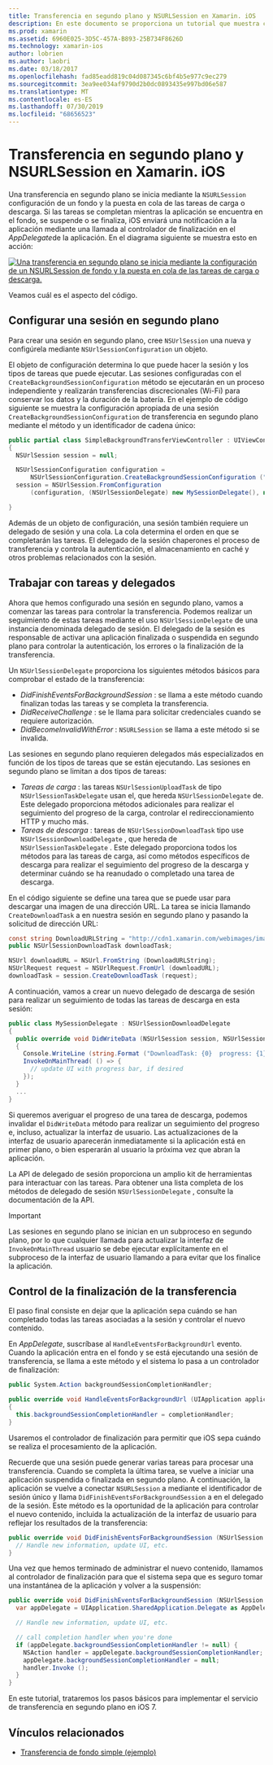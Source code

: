 ```yaml
---
title: Transferencia en segundo plano y NSURLSession en Xamarin. iOS
description: En este documento se proporciona un tutorial que muestra cómo usar la transferencia en segundo plano y NSUrlSession para iniciar la descarga de una imagen grande y continuar la descarga cuando la aplicación se coloca en segundo plano.
ms.prod: xamarin
ms.assetid: 6960E025-3D5C-457A-B893-25B734F8626D
ms.technology: xamarin-ios
author: lobrien
ms.author: laobri
ms.date: 03/18/2017
ms.openlocfilehash: fad85eadd819c04d087345c6bf4b5e977c9ec279
ms.sourcegitcommit: 3ea9ee034af9790d2b0dc0893435e997bd06e587
ms.translationtype: MT
ms.contentlocale: es-ES
ms.lasthandoff: 07/30/2019
ms.locfileid: "68656523"
---
```

# <a name="background-transfer-and-nsurlsession-in-xamarinios"></a>Transferencia en segundo plano y NSURLSession en Xamarin. iOS

Una transferencia en segundo plano se inicia mediante la `NSURLSession` configuración de un fondo y la puesta en cola de las tareas de carga o descarga. Si las tareas se completan mientras la aplicación se encuentra en el fondo, se suspende o se finaliza, iOS enviará una notificación a la aplicación mediante una llamada al controlador de finalización en el *AppDelegate*de la aplicación. En el diagrama siguiente se muestra esto en acción:

 [![](background-transfer-walkthrough-images/transfer.png "Una transferencia en segundo plano se inicia mediante la configuración de un NSURLSession de fondo y la puesta en cola de las tareas de carga o descarga.")](background-transfer-walkthrough-images/transfer.png#lightbox)

Veamos cuál es el aspecto del código.

## <a name="configuring-a-background-session"></a>Configurar una sesión en segundo plano

Para crear una sesión en segundo plano, cree `NSUrlSession` una nueva y configúrela mediante `NSUrlSessionConfiguration` un objeto.

El objeto de configuración determina lo que puede hacer la sesión y los tipos de tareas que puede ejecutar.
Las sesiones configuradas con el `CreateBackgroundSessionConfiguration` método se ejecutarán en un proceso independiente y realizarán transferencias discrecionales (Wi-Fi) para conservar los datos y la duración de la batería.
En el ejemplo de código siguiente se muestra la configuración apropiada de una sesión `CreateBackgroundSessionConfiguration` de transferencia en segundo plano mediante el método y un identificador de cadena único:

```csharp
public partial class SimpleBackgroundTransferViewController : UIViewController
{
  NSUrlSession session = null;

  NSUrlSessionConfiguration configuration =
      NSUrlSessionConfiguration.CreateBackgroundSessionConfiguration ("com.SimpleBackgroundTransfer.BackgroundSession");
  session = NSUrlSession.FromConfiguration
      (configuration, (NSUrlSessionDelegate) new MySessionDelegate(), new NSOperationQueue());

}
```

Además de un objeto de configuración, una sesión también requiere un delegado de sesión y una cola.
La cola determina el orden en que se completarán las tareas. El delegado de la sesión chaperones el proceso de transferencia y controla la autenticación, el almacenamiento en caché y otros problemas relacionados con la sesión.

## <a name="working-with-tasks-and-delegates"></a>Trabajar con tareas y delegados

Ahora que hemos configurado una sesión en segundo plano, vamos a comenzar las tareas para controlar la transferencia. Podemos realizar un seguimiento de estas tareas mediante el uso `NSUrlSessionDelegate` de una instancia denominada delegado de sesión. El delegado de la sesión es responsable de activar una aplicación finalizada o suspendida en segundo plano para controlar la autenticación, los errores o la finalización de la transferencia.

Un `NSUrlSessionDelegate` proporciona los siguientes métodos básicos para comprobar el estado de la transferencia:

-  *DidFinishEventsForBackgroundSession* : se llama a este método cuando finalizan todas las tareas y se completa la transferencia.
-  *DidReceiveChallenge* : se le llama para solicitar credenciales cuando se requiere autorización.
-  *DidBecomeInvalidWithError* : `NSURLSession` se llama a este método si se invalida.


Las sesiones en segundo plano requieren delegados más especializados en función de los tipos de tareas que se están ejecutando. Las sesiones en segundo plano se limitan a dos tipos de tareas:

-  *Tareas de carga* : las tareas `NSUrlSessionUploadTask` de tipo `NSUrlSessionTaskDelegate` usan el, que hereda `NSUrlSessionDelegate` de. Este delegado proporciona métodos adicionales para realizar el seguimiento del progreso de la carga, controlar el redireccionamiento HTTP y mucho más.
-  *Tareas de descarga* : tareas de `NSUrlSessionDownloadTask` tipo use `NSUrlSessionDownloadDelegate` , que hereda de `NSUrlSessionTaskDelegate` . Este delegado proporciona todos los métodos para las tareas de carga, así como métodos específicos de descarga para realizar el seguimiento del progreso de la descarga y determinar cuándo se ha reanudado o completado una tarea de descarga.


En el código siguiente se define una tarea que se puede usar para descargar una imagen de una dirección URL. La tarea se inicia llamando `CreateDownloadTask` a en nuestra sesión en segundo plano y pasando la solicitud de dirección URL:

```csharp
const string DownloadURLString = "http://cdn1.xamarin.com/webimages/images/xamarin.png";
public NSUrlSessionDownloadTask downloadTask;

NSUrl downloadURL = NSUrl.FromString (DownloadURLString);
NSUrlRequest request = NSUrlRequest.FromUrl (downloadURL);
downloadTask = session.CreateDownloadTask (request);
```

A continuación, vamos a crear un nuevo delegado de descarga de sesión para realizar un seguimiento de todas las tareas de descarga en esta sesión:

```csharp
public class MySessionDelegate : NSUrlSessionDownloadDelegate
{
  public override void DidWriteData (NSUrlSession session, NSUrlSessionDownloadTask downloadTask, long bytesWritten, long totalBytesWritten, long totalBytesExpectedToWrite)
  {
    Console.WriteLine (string.Format ("DownloadTask: {0}  progress: {1}", downloadTask, progress));
    InvokeOnMainThread( () => {
      // update UI with progress bar, if desired
    });
  }
  ...
}
```

Si queremos averiguar el progreso de una tarea de descarga, podemos invalidar el `DidWriteData` método para realizar un seguimiento del progreso e, incluso, actualizar la interfaz de usuario. Las actualizaciones de la interfaz de usuario aparecerán inmediatamente si la aplicación está en primer plano, o bien esperarán al usuario la próxima vez que abran la aplicación.

La API de delegado de sesión proporciona un amplio kit de herramientas para interactuar con las tareas. Para obtener una lista completa de los métodos de delegado de sesión `NSUrlSessionDelegate` , consulte la documentación de la API.

> [!IMPORTANT]
> Las sesiones en segundo plano se inician en un subproceso en segundo plano, por lo que cualquier llamada para actualizar la interfaz de `InvokeOnMainThread` usuario se debe ejecutar explícitamente en el subproceso de la interfaz de usuario llamando a para evitar que Ios finalice la aplicación. 


## <a name="handling-transfer-completion"></a>Control de la finalización de la transferencia

El paso final consiste en dejar que la aplicación sepa cuándo se han completado todas las tareas asociadas a la sesión y controlar el nuevo contenido.

En *AppDelegate*, suscríbase al `HandleEventsForBackgroundUrl` evento. Cuando la aplicación entra en el fondo y se está ejecutando una sesión de transferencia, se llama a este método y el sistema lo pasa a un controlador de finalización:

```csharp
public System.Action backgroundSessionCompletionHandler;

public override void HandleEventsForBackgroundUrl (UIApplication application, string sessionIdentifier, System.Action completionHandler)
{
  this.backgroundSessionCompletionHandler = completionHandler;
}
```

Usaremos el controlador de finalización para permitir que iOS sepa cuándo se realiza el procesamiento de la aplicación.

Recuerde que una sesión puede generar varias tareas para procesar una transferencia. Cuando se completa la última tarea, se vuelve a iniciar una aplicación suspendida o finalizada en segundo plano. A continuación, la aplicación se vuelve a conectar `NSURLSession` a mediante el identificador de sesión único y llama `DidFinishEventsForBackgroundSession` a en el delegado de la sesión. Este método es la oportunidad de la aplicación para controlar el nuevo contenido, incluida la actualización de la interfaz de usuario para reflejar los resultados de la transferencia:

```csharp
public override void DidFinishEventsForBackgroundSession (NSUrlSession session) {
  // Handle new information, update UI, etc.
}
```

Una vez que hemos terminado de administrar el nuevo contenido, llamamos al controlador de finalización para que el sistema sepa que es seguro tomar una instantánea de la aplicación y volver a la suspensión:

```csharp
public override void DidFinishEventsForBackgroundSession (NSUrlSession session) {
  var appDelegate = UIApplication.SharedApplication.Delegate as AppDelegate;

  // Handle new information, update UI, etc.

  // call completion handler when you're done
  if (appDelegate.backgroundSessionCompletionHandler != null) {
    NSAction handler = appDelegate.backgroundSessionCompletionHandler;
    appDelegate.backgroundSessionCompletionHandler = null;
    handler.Invoke ();
  }
}
```

En este tutorial, trataremos los pasos básicos para implementar el servicio de transferencia en segundo plano en iOS 7.



## <a name="related-links"></a>Vínculos relacionados

- [Transferencia de fondo simple (ejemplo)](https://docs.microsoft.com/samples/xamarin/ios-samples/simplebackgroundtransfer)
